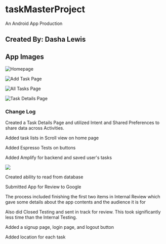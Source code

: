 # taskMasterProject

An Android App Production

## Created By: Dasha Lewis

## App Images

![Homepage](screenshots/homepage31.png)

![Add Task Page](screenshots/addTaskPage.png)

![All Tasks Page](screenshots/allTasksPage.png)

![Task Details Page](screenshots/taskDetailsPage31.png)

### Change Log

Created a Task Details Page and utilized Intent and Shared Preferences to share data across Activities.

Added task lists in Scroll view on home page

Added Espresso Tests on buttons

Added Amplify for backend and saved user's tasks

![](screenshots/appStoreOpenTestingTrackDetails.png)

Created ability to read from database

Submitted App for Review to Google

The process included finishing the first two items in Internal Review which gave some details about the app contents and the audience it is for

Also did Closed Testing and sent in track for review. This took significantly less time than the Internal Testing.

Added a signup page, login page, and logout button

Added location for each task


